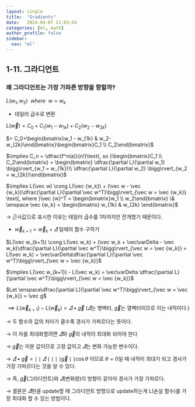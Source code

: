 ```yaml
---
layout: single
title:  "Gradients"
date:   2024-04-07 21:03:54 
categories: [ml, math]
author_profile: false
sidebar:
  nav: "ml"
---
```

## 1-11. 그라디언트

### 왜 그라디언트는 가장 가파른 방향을 향할까?

$L(w_1, w_2) \enspace where \enspace w = w_k$ 

- 테일러 급수로 변환

$L(\vec w) = C_0 + C_1(w_1 - w_{1k})+C_2(w_2 - w_{2k})$

 $= C_0+\begin{bmatrix}w_1 - w_{1k} & w_2-w_{2k}\end{bmatrix}\begin{bmatrix}C_1 \\ C_2\end{bmatrix}$

$\implies C_n = \dfrac{f^n(a)}{n!}\text{, so }\begin{bmatrix}C_1 \\ C_2\end{bmatrix} = \begin{bmatrix} \dfrac{\partial L}{\partial w_1} \bigg\rvert_{w_1 = w_{1k}}\\ \dfrac{\partial L}{\partial w_2} \bigg\rvert_{w_2 = w_{2k}}\end{bmatrix}$ 

$\implies L(\vec w) \cong L(\vec {w_k}) + (\vec w - \vec {w_k})\dfrac{\partial L}{\partial \vec w^T}\bigg\rvert_{\vec w = \vec {w_k}} \text{, where }\vec {w}^T = \begin{bmatrix}w_1 \\ w_2\end{bmatrix} \& \enspace \vec {w_k} = \begin{bmatrix} w_{1k} & w_{2k} \end{bmatrix}$

→ 근사값으로 표시한 이유는 테일러 급수를 1차까지만 전개했기 때문이다.

- $\vec{w}_{k+1} = \vec{w}_k + \vec\varDelta$ 일때의 함수 구하기

$L(\vec w_{k+1}) \cong L(\vec w_k) + (\vec w_k + \vec\varDelta - \vec w_k)\dfrac{\partial L}{\partial \vec w^T}\bigg\rvert_{\vec w = \vec {w_k}} = L(\vec w_k) +  \vec\varDelta\dfrac{\partial L}{\partial \vec w^T}\bigg\rvert_{\vec w = \vec {w_k}}$

$\implies L(\vec w_{k+1}) - L(\vec w_k) = \vec\varDelta \dfrac{\partial L}{\partial \vec w^T}\bigg\rvert_{\vec w = \vec {w_k}}$

$Let \enspace\dfrac{\partial L}{\partial \vec w^T}\bigg\rvert_{\vec w = \vec {w_k}} = \vec g$

$\implies L(\vec w_{k+1}) - L(\vec w_k) = \vec\varDelta \bullet \vec g$           ($\vec\varDelta$는 행벡터, $\vec g$는 열벡터이므로 이는 내적이다.)

→ 두 함수의 값의 차이가 클수록 경사가 가파르다는 뜻이다.

→ 이 차를 최대화할려면 $\vec\varDelta$와 $\vec g$의 내적이 최대화 되어야 한다

→ $\vec g$는 미분 값이므로 고정 값이고 $\vec \varDelta$는 변화 가능한 변수이다.

→ $\vec\varDelta \bullet \vec g= \mid\mid\vec\varDelta\mid\mid\mid\mid\vec g\mid\mid\cos\theta$ 이므로 $\theta = 0$일 때 내적이 최대가 되고 경사가 가장 가파르다는 것을 알 수 있다.

→ 즉, $\vec g$(그라디언트)와 $\vec\varDelta$(변화량)이 방향이 같아야 경사가 가장 가파르다.

→ 결론은 $\vec\varDelta$만큼 update할 때 그라디언트 방향으로 update하는게 L(손실 함수)를 가장 최대화 할 수 있는 방법이다.
